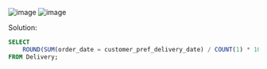 ![image](https://github.com/user-attachments/assets/dce3d918-7703-48c1-b81e-5ea448af0ed2)
![image](https://github.com/user-attachments/assets/88c0e469-95db-4d8a-b73c-7b7d84956126)

Solution:
```sql
SELECT
    ROUND(SUM(order_date = customer_pref_delivery_date) / COUNT(1) * 100, 2) AS immediate_percentage
FROM Delivery;
```
